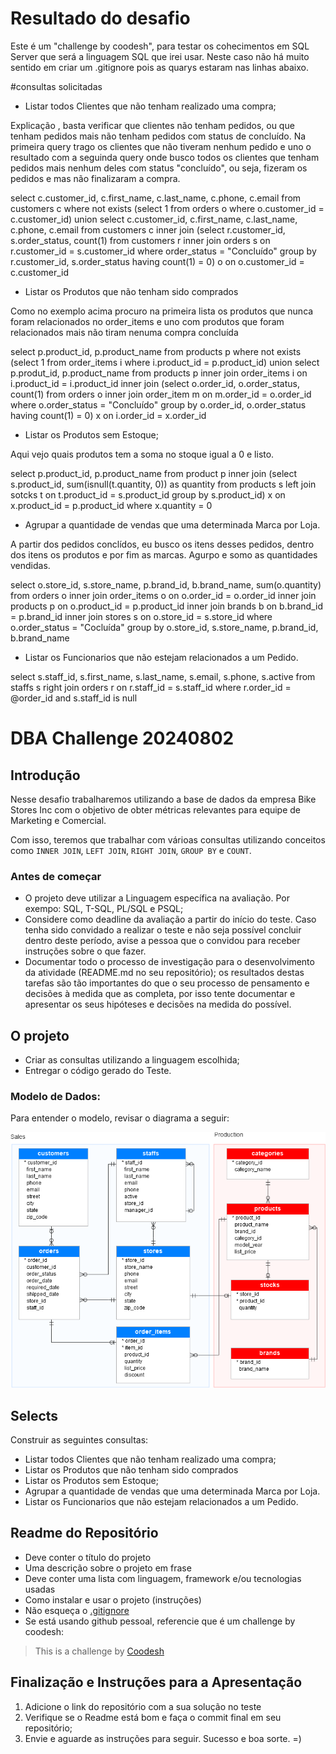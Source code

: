 # Resultado do desafio
Este é um "challenge by coodesh", para testar os cohecimentos em SQL Server que será a linguagem SQL que irei usar.
Neste caso não há muito sentido em criar um .gitignore pois as quarys estaram nas linhas abaixo.

#consultas solicitadas

- Listar todos Clientes que não tenham realizado uma compra;

Explicação , basta verificar que clientes não tenham pedidos, ou que tenham pedidos mais não tenham pedidos com status de concluído.
Na primeira query trago os clientes que não tiveram nenhum pedido e uno o resultado com a seguinda query onde busco todos os clientes
que tenham pedidos mais nenhum deles com status "concluído", ou seja, fizeram os pedidos e mas não finalizaram a compra.
  
select c.customer_id, c.first_name, c.last_name, c.phone, c.email
from customers c
where not exists (select 1
                  from orders o
                  where o.customer_id = c.customer_id)
union
select c.customer_id, c.first_name, c.last_name, c.phone, c.email
from customers c
      inner join (select r.customer_id, s.order_status, count(1)
                  from customers r
                       inner join orders s
                       on r.customer_id = s.customer_id
                  where order_status = "Concluído"
                  group by r.customer_id, s.order_status
                  having count(1) = 0) o
       on o.customer_id = c.customer_id

 
- Listar os Produtos que não tenham sido comprados

Como no exemplo acima procuro na primeira lista os produtos que nunca foram relacionados no order_items
e uno com produtos que foram relacionados mais não tiram nenuma compra concluída

select p.product_id, p.product_name
from products p 
where not exists (select 1 from order_items i
                  where i.product_id = p.product_id)
union
select p.produt_id, p.product_name
from products p
     inner join order_items i
     on i.product_id = i.product_id
     inner join (select o.order_id, o.order_status, count(1)
                 from orders o
                      inner join order_item m
                      on m.order_id = o.order_id
                 where o.order_status = "Concluído"
                 group by o.order_id, o.order_status
                 having count(1) = 0) x
      on i.order_id = x.order_id
 
- Listar os Produtos sem Estoque;

Aqui vejo quais produtos tem a soma no stoque igual a 0 e listo.

select p.product_id, p.product_name
from product p
     inner join (select s.product_id, sum(isnull(t.quantity, 0)) as quantity
                 from products s
                      left join sotcks t
                      on t.product_id = s.product_id
                 group by s.product_id) x
      on x.product_id = p.product_id
 where x.quantity = 0

     
- Agrupar a quantidade de vendas que uma determinada Marca por Loja.

A partir dos pedidos conclídos, eu busco os itens desses pedidos, dentro dos itens os produtos e por fim as marcas.
Agurpo e somo as quantidades vendidas.

select o.store_id, s.store_name, p.brand_id, b.brand_name, sum(o.quantity) 
from orders o
     inner join order_items o
     on o.order_id = o.order_id
     inner join products p
     on o.product_id = p.product_id
     inner join brands b
     on b.brand_id = p.brand_id
     inner join stores s
     on o.store_id = s.store_id
where o.order_status = "Cocluída"
group by o.store_id, s.store_name, p.brand_id, b.brand_name

- Listar os Funcionarios que não estejam relacionados a um Pedido.

select s.staff_id, s.first_name, s.last_name, s.email, s.phone, s.active
from staffs s
     right join orders r
     on r.staff_id = s.staff_id
where r.order_id = @order_id
and s.staff_id is null

# DBA Challenge 20240802


## Introdução

Nesse desafio trabalharemos utilizando a base de dados da empresa Bike Stores Inc com o objetivo de obter métricas relevantes para equipe de Marketing e Comercial.

Com isso, teremos que trabalhar com várioas consultas utilizando conceitos como `INNER JOIN`, `LEFT JOIN`, `RIGHT JOIN`, `GROUP BY` e `COUNT`.

### Antes de começar
 
- O projeto deve utilizar a Linguagem específica na avaliação. Por exempo: SQL, T-SQL, PL/SQL e PSQL;
- Considere como deadline da avaliação a partir do início do teste. Caso tenha sido convidado a realizar o teste e não seja possível concluir dentro deste período, avise a pessoa que o convidou para receber instruções sobre o que fazer.
- Documentar todo o processo de investigação para o desenvolvimento da atividade (README.md no seu repositório); os resultados destas tarefas são tão importantes do que o seu processo de pensamento e decisões à medida que as completa, por isso tente documentar e apresentar os seus hipóteses e decisões na medida do possível.
 

## O projeto

- Criar as consultas utilizando a linguagem escolhida;
- Entregar o código gerado do Teste.

### Modelo de Dados:

Para entender o modelo, revisar o diagrama a seguir:

![<img src="samples/model.png" height="500" alt="Modelo" title="Modelo"/>](samples/model.png)


## Selects

Construir as seguintes consultas:

- Listar todos Clientes que não tenham realizado uma compra;
- Listar os Produtos que não tenham sido comprados
- Listar os Produtos sem Estoque;
- Agrupar a quantidade de vendas que uma determinada Marca por Loja. 
- Listar os Funcionarios que não estejam relacionados a um Pedido.


## Readme do Repositório

- Deve conter o título do projeto
- Uma descrição sobre o projeto em frase
- Deve conter uma lista com linguagem, framework e/ou tecnologias usadas
- Como instalar e usar o projeto (instruções)
- Não esqueça o [.gitignore](https://www.toptal.com/developers/gitignore)
- Se está usando github pessoal, referencie que é um challenge by coodesh:  

>  This is a challenge by [Coodesh](https://coodesh.com/)

## Finalização e Instruções para a Apresentação

1. Adicione o link do repositório com a sua solução no teste
2. Verifique se o Readme está bom e faça o commit final em seu repositório;
3. Envie e aguarde as instruções para seguir. Sucesso e boa sorte. =)
